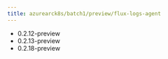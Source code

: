 ```yaml
---
title: azurearck8s/batch1/preview/flux-logs-agent
---
```

- 0.2.12-preview
- 0.2.13-preview
- 0.2.18-preview
